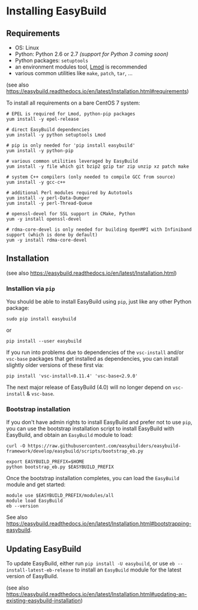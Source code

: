 # Installing EasyBuild

## Requirements

- OS: Linux
- Python: Python 2.6 or 2.7 *(support for Python 3 coming soon)*
- Python packages: `setuptools`
- an environment modules tool, [Lmod](https://github.com/TACC/Lmod) is recommended
- various common utilities like `make`, `patch`, `tar`, ...

(see also https://easybuild.readthedocs.io/en/latest/Installation.html#requirements)

To install all requirements on a bare CentOS 7 system:

```
# EPEL is required for Lmod, python-pip packages
yum install -y epel-release

# direct EasyBuild dependencies
yum install -y python setuptools Lmod

# pip is only needed for 'pip install easybuild'
yum install -y python-pip

# various common utilities leveraged by EasyBuild
yum install -y file which git bzip2 gzip tar zip unzip xz patch make

# system C++ compilers (only needed to compile GCC from source)
yum install -y gcc-c++

# additional Perl modules required by Autotools
yum install -y perl-Data-Dumper
yum install -y perl-Thread-Queue

# openssl-devel for SSL support in CMake, Python
yum -y install openssl-devel

# rdma-core-devel is only needed for building OpenMPI with Infiniband support (which is done by default)
yum -y install rdma-core-devel
```

## Installation

(see also https://easybuild.readthedocs.io/en/latest/Installation.html)

### Installion via `pip`

You should be able to install EasyBuild using `pip`, just like any other Python package:

```
sudo pip install easybuild
```

or

```
pip install --user easybuild
```

If you run into problems due to dependencies of the `vsc-install` and/or `vsc-base` packages that get installed
as dependencies, you can install slightly older versions of these first via:

```
pip install 'vsc-install<0.11.4' 'vsc-base<2.9.0'
```

The next major release of EasyBuild (4.0) will no longer depend on `vsc-install` & `vsc-base`.


### Bootstrap installation

If you don't have admin rights to install EasyBuild and prefer not to use `pip`, you can use the
bootstrap installation script to install EasyBuild with EasyBuild, and obtain an `EasyBuild` module to load:


```
curl -O https://raw.githubusercontent.com/easybuilders/easybuild-framework/develop/easybuild/scripts/bootstrap_eb.py

export EASYBUILD_PREFIX=$HOME
python bootstrap_eb.py $EASYBUILD_PREFIX
```

Once the bootstrap installation completes, you can load the `EasyBuild` module and get started:

```
module use $EASYBUILD_PREFIX/modules/all
module load EasyBuild
eb --version
```

See also https://easybuild.readthedocs.io/en/latest/Installation.html#bootstrapping-easybuild.


## Updating EasyBuild

To update EasyBuild, either run `pip install -U easybuild`, or use `eb --install-latest-eb-release` to install an
`EasyBuild` module for the latest version of EasyBuild.

(see also https://easybuild.readthedocs.io/en/latest/Installation.html#updating-an-existing-easybuild-installation)
